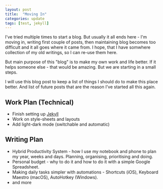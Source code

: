 ```yaml
---
layout: post
title:  "Moving In"
categories: update
tags: [test, jekyll]
---
```


I've tried multiple times to start a blog. But usually it all ends here - I'm moving in, writing first couple of posts, then maintaining blog becomes too difficult and it all goes where it came from. I hope, that I have somwhere collection of my old writings, so I can re-use them here.

But main purpose of this "blog" is to make my own work and life better. If it helps someone else - that would be amazing. But we are starting in a small steps.

I will use this blog post to keep a list of things I should do to make this place better. And list of future posts that are the reason I've started all this again.

## Work Plan (Technical)
* Finish setting up [Jekyll][getting-started]
* Work on style-sheets and layouts
* Add light-dark mode (switchable and automatic)

## Writing Plan
* Hybrid Productivity System - how I use my notebook and phone to plan my year, weeks and days. Planning, organising, prioritising and doing.
* Personal budget - why to do it and how to do it with a simple Google Spreadsheet.
* Making daily tasks simpler with automations - Shortcuts (iOS), Keyboard Maestro (macOS), AutoHotkey (Windows).
* and more


[getting-started]: https://www.aleksandrhovhannisyan.com/blog/dev/getting-started-with-jekyll-and-github-pages/#front-matter-defaults
